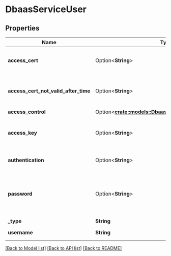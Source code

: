 # DbaasServiceUser

## Properties

Name | Type | Description | Notes
------------ | ------------- | ------------- | -------------
**access_cert** | Option<**String**> | Access certificate for TLS client authentication | [optional]
**access_cert_not_valid_after_time** | Option<**String**> | Access certificate validity end time (ISO8601) | [optional]
**access_control** | Option<[**crate::models::DbaasServiceUserAccessControl**](dbaas-service-user-access-control.md)> |  | [optional]
**access_key** | Option<**String**> | Service specific access controls for user | [optional]
**authentication** | Option<**String**> | Access key for TLS client authentication | [optional]
**password** | Option<**String**> | Account password. A missing field indicates a user overridden password. | [optional]
**_type** | **String** | Account type | 
**username** | **String** | Account username | 

[[Back to Model list]](../README.md#documentation-for-models) [[Back to API list]](../README.md#documentation-for-api-endpoints) [[Back to README]](../README.md)


